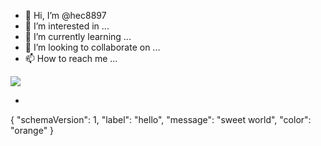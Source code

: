 - 👋 Hi, I’m @hec8897
- 👀 I’m interested in ...
- 🌱 I’m currently learning ...
- 💞️ I’m looking to collaborate on ...
- 📫 How to reach me ...

<img src="https://img.shields.io/badge/Vue-3DDC84?style=flat-square&logo=Vue&logoColor=white"/>

- 
{
  "schemaVersion": 1,
  "label": "hello",
  "message": "sweet world",
  "color": "orange"
}

<!---
hec8897/hec8897 is a ✨ special ✨ repository because its `README.md` (this file) appears on your GitHub profile.
You can click the Preview link to take a look at your changes.
--->
